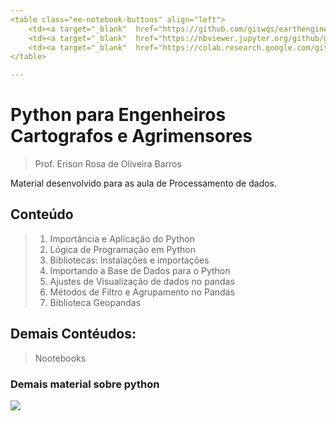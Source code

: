 ```yaml
---
<table class="ee-notebook-buttons" align="left">
    <td><a target="_blank"  href="https://github.com/giswqs/earthengine-py-notebooks/tree/master/GetStarted/07_image_statistics.ipynb"><img width=32px src="https://www.tensorflow.org/images/GitHub-Mark-32px.png" /> View source on GitHub</a></td>
    <td><a target="_blank"  href="https://nbviewer.jupyter.org/github/giswqs/earthengine-py-notebooks/blob/master/GetStarted/07_image_statistics.ipynb"><img width=26px src="https://upload.wikimedia.org/wikipedia/commons/thumb/3/38/Jupyter_logo.svg/883px-Jupyter_logo.svg.png" />Notebook Viewer</a></td>
    <td><a target="_blank"  href="https://colab.research.google.com/github/giswqs/earthengine-py-notebooks/blob/master/GetStarted/07_image_statistics.ipynb"><img src="https://www.tensorflow.org/images/colab_logo_32px.png" /> Run in Google Colab</a></td>
</table>

---
```















# Python para Engenheiros Cartografos e Agrimensores 
> Prof. Erison Rosa de Oliveira Barros

Material desenvolvido para as aula de Processamento de dados.

## Conteúdo
> 1. Importância e Aplicação do Python
> 2. Lógica de Programação  em Python
> 3. Bibliotecas: Instalações e importações 
> 4. Importando a Base de Dados para o Python
> 5. Ajustes de Visualização de dados no pandas
> 6. Métodos de Filtro e Agrupamento no Pandas
> 8. Biblioteca Geopandas

## Demais Contéudos:
> Nootebooks

### Demais material sobre python

![ ](https://i.ibb.co/vjjRjKj/Pythons.jpg)








